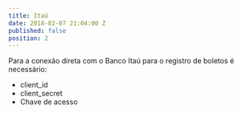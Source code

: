 ```yaml
---
title: Itaú
date: 2018-02-07 21:04:00 Z
published: false
position: 2
---
```


Para a conexão direta com o Banco Itaú para o registro de boletos é necessário:
* client_id
* client_secret
* Chave de acesso